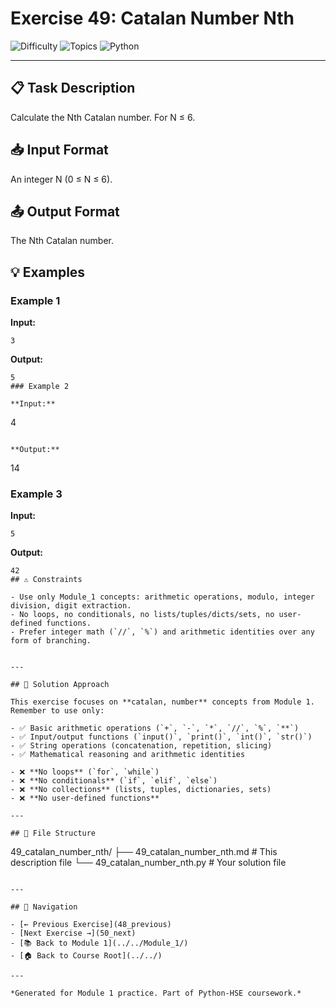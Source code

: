# Exercise 49: Catalan Number Nth

![Difficulty](https://img.shields.io/badge/Difficulty-Module%201-green)
![Topics](https://img.shields.io/badge/Topics-catalan%2C%20number-blue)
![Python](https://img.shields.io/badge/Python-Module%201%20Concepts-yellow)

---

## 📋 Task Description

Calculate the Nth Catalan number. For N ≤ 6.
## 📥 Input Format

An integer N (0 ≤ N ≤ 6).
## 📤 Output Format

The Nth Catalan number.
## 💡 Examples

### Example 1

**Input:**
```
3
```

**Output:**
```
5
### Example 2

**Input:**
```
4
```

**Output:**
```
14
### Example 3

**Input:**
```
5
```

**Output:**
```
42
## ⚠️ Constraints

- Use only Module_1 concepts: arithmetic operations, modulo, integer division, digit extraction.
- No loops, no conditionals, no lists/tuples/dicts/sets, no user-defined functions.
- Prefer integer math (`//`, `%`) and arithmetic identities over any form of branching.


---

## 🎯 Solution Approach

This exercise focuses on **catalan, number** concepts from Module 1. Remember to use only:

- ✅ Basic arithmetic operations (`+`, `-`, `*`, `//`, `%`, `**`)
- ✅ Input/output functions (`input()`, `print()`, `int()`, `str()`)
- ✅ String operations (concatenation, repetition, slicing)
- ✅ Mathematical reasoning and arithmetic identities

- ❌ **No loops** (`for`, `while`)
- ❌ **No conditionals** (`if`, `elif`, `else`)
- ❌ **No collections** (lists, tuples, dictionaries, sets)
- ❌ **No user-defined functions**

---

## 📁 File Structure
```
49_catalan_number_nth/
├── 49_catalan_number_nth.md     # This description file
└── 49_catalan_number_nth.py     # Your solution file
```

---

## 🔗 Navigation

- [← Previous Exercise](48_previous) 
- [Next Exercise →](50_next)
- [📚 Back to Module 1](../../Module_1/)
- [🏠 Back to Course Root](../../)

---

*Generated for Module 1 practice. Part of Python-HSE coursework.*
